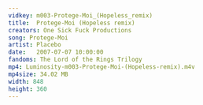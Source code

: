 ```yaml
---
vidkey: m003-Protege-Moi_(Hopeless_remix)
title:  Protege-Moi (Hopeless remix)
creators: One Sick Fuck Productions
song: Protege-Moi
artist: Placebo
date:   2007-07-07 10:00:00
fandoms: The Lord of the Rings Trilogy
mp4: Luminosity-m003-Protege-Moi-(Hopeless-remix).m4v
mp4size: 34.02 MB
width: 848
height: 360
---
```



  